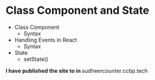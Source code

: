# Class Component and State

- Class Component
  - Syntax
- Handling Events in React
  - Syntax
- State
  - setState()

<b>I have published the site to in </b>
sudheercounter.ccbp.tech
